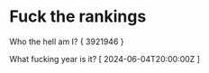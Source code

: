 # Fuck the rankings

Who the hell am I?
{ 3921946 }

What fucking year is it?
[ 2024-06-04T20:00:00Z ]
